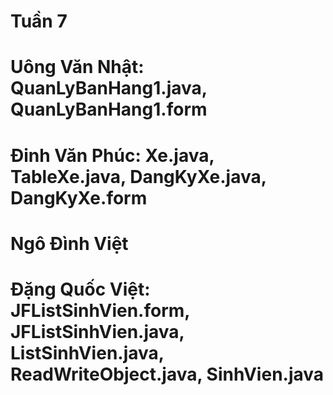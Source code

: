 # Tuần 7
# Uông Văn Nhật: QuanLyBanHang1.java, QuanLyBanHang1.form
# Đinh Văn Phúc: Xe.java, TableXe.java, DangKyXe.java, DangKyXe.form
# Ngô Đình Việt
# Đặng Quốc Việt: JFListSinhVien.form, JFListSinhVien.java, ListSinhVien.java, ReadWriteObject.java, SinhVien.java
